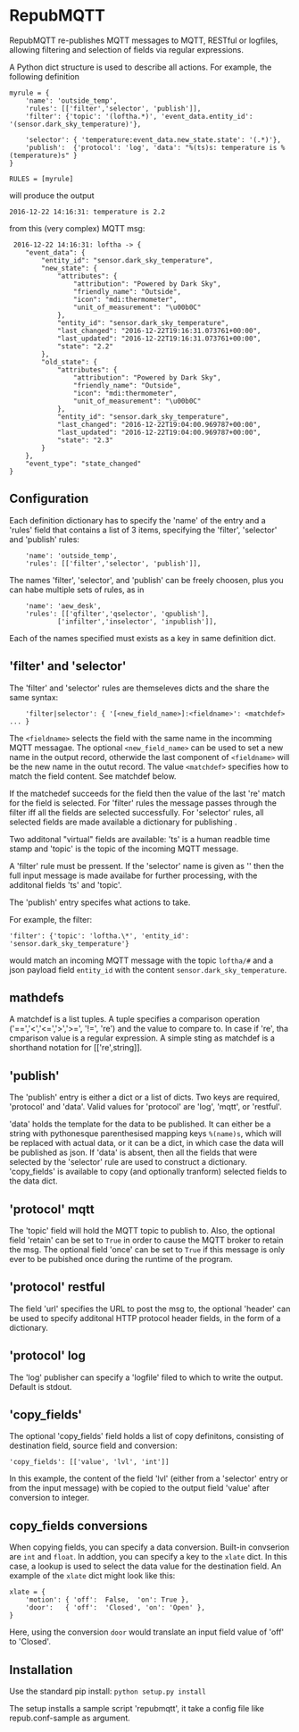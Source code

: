 RepubMQTT
=========

RepubMQTT re-publishes MQTT messages to MQTT, RESTful or logfiles, allowing
filtering and selection of fields via regular expressions.

A Python dict structure is used to describe all actions. For example, the
following definition 

```
myrule = {
	'name': 'outside_temp',
	'rules': [['filter','selector', 'publish']],
	'filter': {'topic': '(loftha.*)', 'event_data.entity_id': '(sensor.dark_sky_temperature)'},

	'selector': { 'temperature:event_data.new_state.state': '(.*)'},
	'publish':  {'protocol': 'log', 'data': "%(ts)s: temperature is %(temperature)s" }
}

RULES = [myrule]
```

will produce the output 

```
2016-12-22 14:16:31: temperature is 2.2
```

from this (very complex) MQTT msg:

```
 2016-12-22 14:16:31: loftha -> {
	"event_data": {
		"entity_id": "sensor.dark_sky_temperature",
		"new_state": {
			"attributes": {
				"attribution": "Powered by Dark Sky",
				"friendly_name": "Outside",
				"icon": "mdi:thermometer",
				"unit_of_measurement": "\u00b0C"
			},
			"entity_id": "sensor.dark_sky_temperature",
			"last_changed": "2016-12-22T19:16:31.073761+00:00",
			"last_updated": "2016-12-22T19:16:31.073761+00:00",
			"state": "2.2"
		},
		"old_state": {
			"attributes": {
				"attribution": "Powered by Dark Sky",
				"friendly_name": "Outside",
				"icon": "mdi:thermometer",
				"unit_of_measurement": "\u00b0C"
			},
			"entity_id": "sensor.dark_sky_temperature",
			"last_changed": "2016-12-22T19:04:00.969787+00:00",
			"last_updated": "2016-12-22T19:04:00.969787+00:00",
			"state": "2.3"
		}
	},
	"event_type": "state_changed"
}
```

Configuration
-------------

Each definition dictionary has to specify the 'name' of the entry
and a 'rules' field that contains a list of 3 items, specifying the 
'filter', 'selector' and 'publish' rules:

```
	'name': 'outside_temp',
	'rules': [['filter','selector', 'publish']],
```

The names 'filter', 'selector', and 'publish' can be freely choosen, plus you can habe multiple sets of rules, as in

```
	'name': 'aew_desk',
	'rules': [['qfilter','qselector', 'qpublish'],
			['infilter','inselector', 'inpublish']],
```

Each of the names specified must exists as a key in same definition dict.


'filter' and 'selector'
----------------------
The 'filter' and 'selector' rules are themseleves dicts and the share the 
same syntax:

```
	'filter|selector': { '[<new_field_name>]:<fieldname>': <matchdef> ... }
```

The ```<fieldname>``` selects the field with the same name in the incomming
MQTT messagae. The optional ```<new_field_name>``` can be used to set a new
name in the output record, otherwide the last component of ```<fieldname>```
will be the new name in the outut record.  The value ```<matchdef>```
specifies how to match the field content. See matchdef below.

If the matchedef succeeds for the field then the value of the last 're' match for the field is selected. For 'filter' rules the message passes through the filter
iff all the fields are selected successfully.  For 'selector' rules, all
selected fields are made available a dictionary for publishing .  

Two additonal "virtual" fields are available: 'ts' is a human readble time
stamp and 'topic' is the topic of the incoming MQTT message.

A 'filter' rule must be pressent. If the 'selector' name is given as '' then
the full input message is made availabe for further processing, with the
additonal fields 'ts' and 'topic'.

The 'publish' entry specifes what actions to take. 

For example, the filter:

```'filter': {'topic': 'loftha.\*', 'entity_id': 'sensor.dark_sky_temperature'}```

would match an incoming MQTT message with the topic ```loftha/#``` and a 
json payload field ```entity_id``` with the content ```sensor.dark_sky_temperature```.


mathdefs
--------
A matchdef is a list tuples. A tuple specifies a comparison operation ('==','<','<=','>','>=', '!=', 're') and the value to compare to. In case if 're', tha cmparison value is a regular expression.  A simple sting as matchdef is a
shorthand notation for [['re',string]].


'publish'
--------
The 'publish' entry is either a dict or a list of dicts. Two keys are
required, 'protocol' and 'data'.  Valid values for 'protocol' are 'log',
	'mqtt', or 'restful'.

'data' holds the template for the data to be published. It can either be a 
string with pythonesque parenthesised mapping keys ```%(name)s```, which will 
be replaced with actual data, or it can be a dict, in which case the data will
be published as json. If 'data' is absent, then all the fields that were 
selected by the 'selector' rule are used to construct a dictionary.  'copy_fields' is available to copy (and optionally tranform) selected fields to the data 
dict.

'protocol' mqtt
---------------

The 'topic' field will hold the MQTT topic to publish to. Also, the optional
field 'retain' can be set to ```True``` in order to cause the MQTT broker to
retain the msg. The optional field 'once' can be set to ```True``` if this
message is only ever to be pubished once during the runtime of the program.

'protocol' restful
------------------

The field 'url' specifies the URL to post the msg to, the optional 'header'
can be used to specify additonal HTTP protocol header fields, in the form of
a dictionary.


'protocol' log
--------------
The 'log' publisher can specify a 'logfile' filed to which to write the
output. Default is stdout.


'copy\_fields'
-----------
The optional
	'copy_fields' field holds a list of copy definitons, consisting of
destination field, source field and conversion:

```	'copy_fields': [['value', 'lvl', 'int']] ```

In this example, the content of the field 'lvl' (either from a 'selector'
entry or from the input message) with be copied to the output field 'value'
after conversion to integer.

copy\_fields conversions
-----------------------

When copying fields, you can specify a data conversion.  Built-in convserion
are ```int``` and ```float```. In addtion, you can specify a key to
the ```xlate``` dict. In this case, a lookup is used to select the data
value for the destination field. An example of the ```xlate``` dict
might look like this:

```
xlate = {
	'motion': { 'off':  False,	'on': True },
	'door':   { 'off':  'Closed', 'on': 'Open' },
}
```
Here, using the conversion ```door``` would translate an input field value
of 'off' to 'Closed'.


Installation
------------

Use the standard pip install:
```python setup.py install```

The setup installs a sample script 'repubmqtt', it take a config file
like repub.conf-sample as argument.
